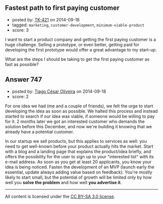 ## Fastest path to first paying customer

- posted by: [TK-421](https://stackexchange.com/users/4125630/tk-421) on 2014-09-18
- tagged: `marketing`, `customer-development`, `minimum-viable-product`
- score: 3

<p>I want to start a product company and getting the first paying customer is a huge challenge. Selling a prototype, or even better, getting paid for developing the first prototype would offer a great advantage to my start-up. </p>

<p>What are the steps I should be taking to get the first paying customer as fast as possible? </p>



## Answer 747

- posted by: [Tiago César Oliveira](https://stackexchange.com/users/1257691/tiago-c-sar-oliveira) on 2014-09-18
- score: 2

<p>For one idea we had (me and a couple of friends), we felt the urge to start developing the idea as soon as possible. We halted this process and instead started to search if our idea was viable, if someone would be willing to pay for it. 2 months later we got an interested customer who demands the solution before this December, and now we're building it knowing that we already have a potential customer.</p>

<p>In our startup we sell products, but this applies to services as well: you need to get well-known before your product actually hits the market. Start with a blog and a landing page that explains the product/idea briefly, and offers the possibility for the user to sign up to your "interested list" with its e-mail address. As soon as you get at least 20 applicants, you know your idea is being noticed. Fasten the development of an MVP (launch early the essential, update always adding value based on feedback). You're mostly likely to start small, but the potential of growth will be limited only by how well you <strong>solve the problem</strong> and how well <strong>you advertise it</strong>.</p>




---

All content is licensed under the [CC BY-SA 3.0 license](https://creativecommons.org/licenses/by-sa/3.0/).
